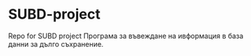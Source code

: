 # SUBD-project
Repo for SUBD project
Програма за въвеждане на ивформация в база данни за дълго съхранение.
